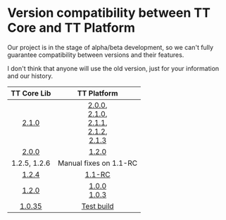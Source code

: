 Version compatibility between TT Core and TT Platform 
=========

Our project is in the stage of alpha/beta development, so we can't fully guarantee compatibility between versions and their features.

I don't think that anyone will use the old version, just for your information and our history.

| TT Core Lib   | TT Platform   | 
| :-----------: |:-------------:| 
| [2.1.0](https://github.com/Plain-Solutions/tt-core/releases/tag/2.1.0) |[2.0.0](https://github.com/Plain-Solutions/tt-platform/releases/tag/2.0.0),<br>[2.1.0](https://github.com/Plain-Solutions/tt-platform/releases/tag/2.1.0),<br>[2.1.1](https://github.com/Plain-Solutions/tt-platform/releases/tag/2.1.1),<br>[2.1.2](https://github.com/Plain-Solutions/tt-platform/releases/tag/2.1.2),<br>[2.1.3](https://github.com/Plain-Solutions/tt-platform/releases/tag/2.1.3)
| [2.0.0](https://github.com/Plain-Solutions/tt-core/releases/tag/2.0.0)	| [1.2.0](https://github.com/Plain-Solutions/tt-platform/releases/tag/1.2.0)
| 1.2.5, 1.2.6 | Manual fixes on 1.1-RC
| [1.2.4](http://github.com/Plain-Solutions/tt-core/releases/tag/1.2.4) | [1.1-RC](https://github.com/Plain-Solutions/tt-platform/tree/2a80eb585553218dea9b5787e313d9dec28d3775)
| [1.2.0](https://github.com/Plain-Solutions/tt-core/releases/tag/1.2.0)      | [1.0.0](https://github.com/Plain-Solutions/tt-platform/releases/tag/1.0.0) <br> [1.0.3](https://github.com/Plain-Solutions/tt-platform/releases/tag/1.0.3)        
| [1.0.35](https://github.com/Plain-Solutions/tt-core/releases/tag/1.0.35) | [Test build](https://github.com/Plain-Solutions/tt-platform/tree/61d257621f82616c0a6e0f36d209ad546850b1dd)